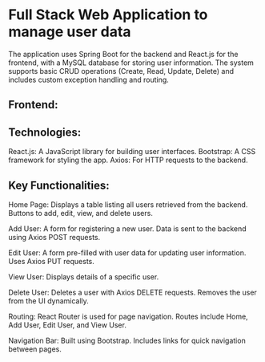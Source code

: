 # Full Stack Web Application to manage user data 
The application uses Spring Boot for the backend and React.js for the frontend, with a MySQL database for storing user information. 
The system supports basic CRUD operations (Create, Read, Update, Delete) and includes custom exception handling and routing.

## Frontend:

## Technologies:

React.js: A JavaScript library for building user interfaces.
Bootstrap: A CSS framework for styling the app.
Axios: For HTTP requests to the backend.

## Key Functionalities:

Home Page:
Displays a table listing all users retrieved from the backend.
Buttons to add, edit, view, and delete users.

Add User:
A form for registering a new user.
Data is sent to the backend using Axios POST requests.

Edit User:
A form pre-filled with user data for updating user information.
Uses Axios PUT requests.

View User:
Displays details of a specific user.

Delete User:
Deletes a user with Axios DELETE requests.
Removes the user from the UI dynamically.

Routing:
React Router is used for page navigation.
Routes include Home, Add User, Edit User, and View User.

Navigation Bar:
Built using Bootstrap.
Includes links for quick navigation between pages.
